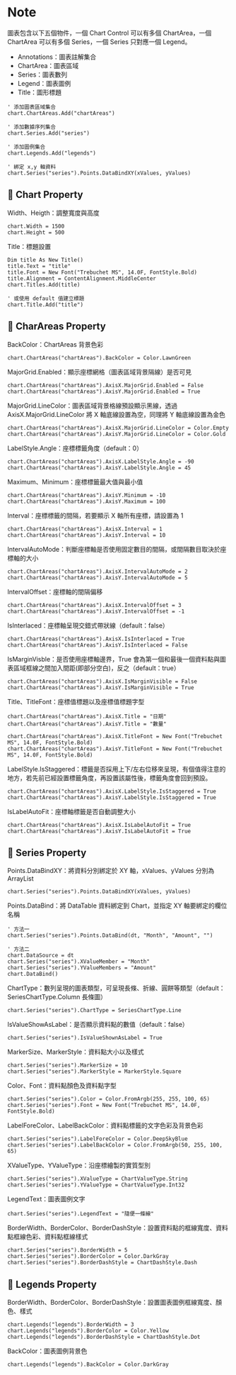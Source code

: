 # Note
圖表包含以下五個物件，一個 Chart Control 可以有多個 ChartArea，一個 ChartArea 可以有多個 Series，一個 Series 只對應一個 Legend。
- Annotations：圖表註解集合
- ChartArea：圖表區域
- Series：圖表數列
- Legend：圖表圖例
- Title：圖形標題

```VB
' 添加圖表區域集合
chart.ChartAreas.Add("chartAreas")

' 添加數據序列集合
chart.Series.Add("series")

' 添加圖例集合
chart.Legends.Add("legends")

' 綁定 x,y 軸資料
chart.Series("series").Points.DataBindXY(xValues, yValues)
```
## :cactus: Chart Property
Width、Heigth：調整寬度與高度
``` VB
chart.Width = 1500
chart.Height = 500
```

Title：標題設置
```VB
Dim title As New Title()
title.Text = "title"
title.Font = New Font("Trebuchet MS", 14.0F, FontStyle.Bold)
title.Alignment = ContentAlignment.MiddleCenter
chart.Titles.Add(title)

' 或使用 default 值建立標題
chart.Title.Add("title")
```

## :cactus: CharAreas Property

BackColor：ChartAreas 背景色彩
```VB
chart.ChartAreas("chartAreas").BackColor = Color.LawnGreen
```

MajorGrid.Enabled：顯示座標網格（圖表區域背景隔線）是否可見
```VB
chart.ChartAreas("chartAreas").AxisX.MajorGrid.Enabled = False
chart.ChartAreas("chartAreas").AxisY.MajorGrid.Enabled = True
```

MajorGrid.LineColor：圖表區域背景格線預設顯示黑線，透過 AxisX.MajorGrid.LineColor 將 X 軸底線設置為空，同理將 Y 軸底線設置為金色
```VB
chart.ChartAreas("chartAreas").AxisX.MajorGrid.LineColor = Color.Empty
chart.ChartAreas("chartAreas").AxisY.MajorGrid.LineColor = Color.Gold
```

LabelStyle.Angle：座標標籤角度（default：0）
```VB
chart.ChartAreas("chartAreas").AxisX.LabelStyle.Angle = -90
chart.ChartAreas("chartAreas").AxisY.LabelStyle.Angle = 45
```

Maximum、Minimum：座標標籤最大值與最小值
```VB
chart.ChartAreas("chartAreas").AxisY.Minimum = -10
chart.ChartAreas("chartAreas").AxisY.Maximum = 100
```

Interval：座標標籤的間隔，若要顯示 X 軸所有座標，請設置為 1
```VB
chart.ChartAreas("chartAreas").AxisX.Interval = 1
chart.ChartAreas("chartAreas").AxisY.Interval = 10
```

IntervalAutoMode：判斷座標軸是否使用固定數目的間隔，或間隔數目取決於座標軸的大小
```VB
chart.ChartAreas("chartAreas").AxisX.IntervalAutoMode = 2
chart.ChartAreas("chartAreas").AxisY.IntervalAutoMode = 5
```

IntervalOffset：座標軸的間隔偏移
```VB
chart.ChartAreas("chartAreas").AxisX.IntervalOffset = 3
chart.ChartAreas("chartAreas").AxisY.IntervalOffset = -1
```

IsInterlaced：座標軸呈現交錯式帶狀線（default：false）
```VB
chart.ChartAreas("chartAreas").AxisX.IsInterlaced = True
chart.ChartAreas("chartAreas").AxisY.IsInterlaced = False
```

IsMarginVisble：是否使用座標軸邊界，True 會為第一個和最後一個資料點與圖表區域框線之間加入間距(即部分空白)，反之（default：true）
```VB
chart.ChartAreas("chartAreas").AxisX.IsMarginVisible = False
chart.ChartAreas("chartAreas").AxisY.IsMarginVisible = True
```

Title、TitleFont：座標值標題以及座標值標題字型
```VB
chart.ChartAreas("chartAreas").AxisX.Title = "日期"
chart.ChartAreas("chartAreas").AxisY.Title = "數量"

chart.ChartAreas("chartAreas").AxisX.TitleFont = New Font("Trebuchet MS", 14.0F, FontStyle.Bold)
chart.ChartAreas("chartAreas").AxisY.TitleFont = New Font("Trebuchet MS", 14.0F, FontStyle.Bold)
```

LabelStyle.IsStaggered：標籤是否採用上下/左右位移來呈現，有個值得注意的地方，若先前已經設置標籤角度，再設置該屬性後，標籤角度會回到預設。
```VB
chart.ChartAreas("chartAreas").AxisX.LabelStyle.IsStaggered = True
chart.ChartAreas("chartAreas").AxisY.LabelStyle.IsStaggered = True
```

IsLabelAutoFit：座標軸標籤是否自動調整大小
```VB
chart.ChartAreas("chartAreas").AxisX.IsLabelAutoFit = True
chart.ChartAreas("chartAreas").AxisY.IsLabelAutoFit = True
```

## :cactus: Series Property
Points.DataBindXY：將資料分別綁定於 XY 軸，xValues、yValues 分別為 ArrayList
```VB
chart.Series("series").Points.DataBindXY(xValues, yValues)
```

Points.DataBind：將 DataTable 資料綁定到 Chart，並指定 XY 軸要綁定的欄位名稱
```VB
' 方法一
chart.Series("series").Points.DataBind(dt, "Month", "Amount", "")

' 方法二
chart.DataSource = dt
chart.Series("series").XValueMember = "Month"
chart.Series("series").YValueMembers = "Amount"
chart.DataBind()
```

ChartType：數列呈現的圖表類型，可呈現長條、折線、圓餅等類型（default：SeriesChartType.Column 長條圖）
```VB
chart.Series("series").ChartType = SeriesChartType.Line
```

IsValueShowAsLabel：是否顯示資料點的數值（default：false）
```VB
chart.Series("series").IsValueShownAsLabel = True
```

MarkerSize、MarkerStyle：資料點大小以及樣式
```VB
chart.Series("series").MarkerSize = 10
chart.Series("series").MarkerStyle = MarkerStyle.Square
```

Color、Font：資料點顏色及資料點字型
```VB
chart.Series("series").Color = Color.FromArgb(255, 255, 100, 65)
chart.Series("series").Font = New Font("Trebuchet MS", 14.0F, FontStyle.Bold)
```

LabelForeColor、LabelBackColor：資料點標籤的文字色彩及背景色彩
```VB
chart.Series("series").LabelForeColor = Color.DeepSkyBlue
chart.Series("series").LabelBackColor = Color.FromArgb(50, 255, 100, 65)
```

XValueType、YValueType：沿座標繪製的實質型別
```VB
chart.Series("series").XValueType = ChartValueType.String
chart.Series("series").YValueType = ChartValueType.Int32
```

LegendText：圖表圖例文字
```VB
chart.Series("series").LegendText = "隨便一條線"
```

BorderWidth、BorderColor、BorderDashStyle：設置資料點的框線寬度、資料點框線色彩、資料點框線樣式
```VB
chart.Series("series").BorderWidth = 5
chart.Series("series").BorderColor = Color.DarkGray
chart.Series("series").BorderDashStyle = ChartDashStyle.Dash
```

## :cactus: Legends Property

BorderWidth、BorderColor、BorderDashStyle：設置圖表圖例框線寬度、顏色、樣式
```VB
chart.Legends("legends").BorderWidth = 3
chart.Legends("legends").BorderColor = Color.Yellow
chart.Legends("legends").BorderDashStyle = ChartDashStyle.Dot
```

BackColor：圖表圖例背景色
```VB
chart.Legends("legends").BackColor = Color.DarkGray
```
